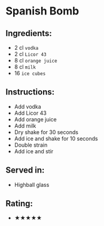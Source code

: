 # Spanish Bomb

## Ingredients:
- 2 cl `vodka`
- 2 cl `Licor 43`
- 8 cl `orange juice`
- 8 cl `milk`
- 16 `ice cubes`

## Instructions:
- Add vodka
- Add Licor 43
- Add orange juice
- Add milk
- Dry shake for 30 seconds
- Add ice and shake for 10 seconds
- Double strain
- Add ice and stir

## Served in:
- Highball glass

## Rating:
- ★★★★★